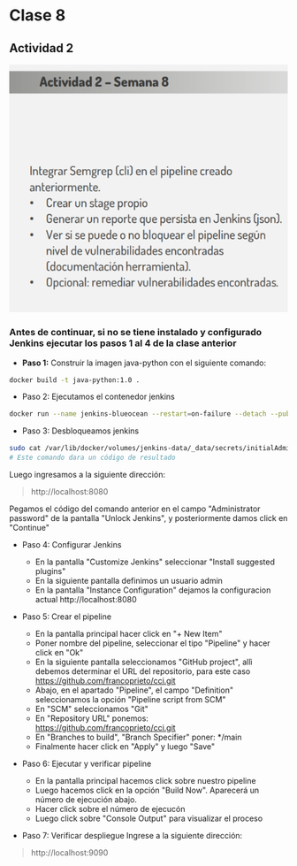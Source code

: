 # Clase 8

## Actividad 2

![Ejercicio](./res/actividad2.png)

### Antes de continuar, **si no se tiene instalado y configurado Jenkins** ejecutar los pasos 1 al 4 de la clase anterior 

* **Paso 1:** Construir la imagen java-python con el siguiente comando: 

```bash
docker build -t java-python:1.0 .
```

* Paso 2: Ejecutamos el contenedor jenkins

```bash
docker run --name jenkins-blueocean --restart=on-failure --detach --publish 8080:8080 --publish 50000:50000 --volume jenkins-data:/var/jenkins_home --volume /var/run/docker.sock:/var/run/docker.sock --group-add $(stat -c '%g' /var/run/docker.sock) myjenkins-blueocean:2.516.3-1

```

* Paso 3: Desbloqueamos jenkins

```bash
sudo cat /var/lib/docker/volumes/jenkins-data/_data/secrets/initialAdminPassword
# Este comando dara un código de resultado
```
Luego ingresamos a la siguiente dirección:
> http://localhost:8080

Pegamos el código del comando anterior en el campo "Administrator password" de la pantalla "Unlock Jenkins", y posteriormente damos click en "Continue"

* Paso 4: Configurar Jenkins
    * En la pantalla "Customize Jenkins" seleccionar "Install suggested plugins"
    * En la siguiente pantalla definimos un usuario admin
    * En la pantalla "Instance Configuration" dejamos la configuracion actual http://localhost:8080
     

* Paso 5: Crear el pipeline
    * En la pantalla principal hacer click en "+ New Item"
    * Poner nombre del pipeline, seleccionar el tipo "Pipeline" y hacer click en "Ok"
    * En la siguiente pantalla seleccionamos "GitHub project", allì debemos determinar el URL del repositorio, para este caso https://github.com/francoprieto/cci.git
    * Abajo, en el apartado "Pipeline", el campo "Definition" seleccionamos la opción "Pipeline script from SCM"
    * En "SCM" seleccionamos "Git"
    * En "Repository URL" ponemos: https://github.com/francoprieto/cci.git
    * En "Branches to build", "Branch Specifier" poner: */main
    * Finalmente hacer click en "Apply" y luego "Save"

* Paso 6: Ejecutar y verificar pipeline
    * En la pantalla principal hacemos click sobre nuestro pipeline
    * Luego hacemos click en la opción "Build Now". Aparecerá un número de ejecución abajo.
    * Hacer click sobre el número de ejecucón 
    * Luego click sobre "Console Output" para visualizar el proceso

* Paso 7: Verificar despliegue
Ingrese a la siguiente dirección:
> http://localhost:9090

